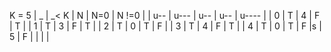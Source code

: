 K = 5
| _   | _< K | N   | N=0 | N !=0 |
| u-- | u--- | u-- | u-- | u---- |
| 0   | T    | 4   | F   | T     |
| 1   | T    | 3   | F   | T     |
| 2   | T    | 0   | T   | F     |
| 3   | T    | 4   | F   | T     |
| 4   | T    | 0   | T   | F     |s
| 5   | F    |     |     |       |
